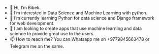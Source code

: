 - 👋 Hi, I’m Bibek.
- 👀 I’m interested in Data Science and Machine Learning with python.
- 🌱 I’m currently learning Python for data science and Django framework for web development.
- 💞️ I am looking to create apps that use machine learning and data science to provide great use to the users.
- 📫 How to reach me? You can Whatsapp me on +9779845663478 or Telegram me on the same.

<!---
bibek-beebayk/bibek-beebayk is a ✨ special ✨ repository because its `README.md` (this file) appears on your GitHub profile.
You can click the Preview link to take a look at your changes.
--->
